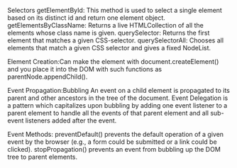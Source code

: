 Selectors
getElementById: This method is used to select a single element based on its distinct id and return one element object.
getElementsByClassName: Returns a live HTMLCollection of all the elements whose class name is given.
querySelector: Returns the first element that matches a given CSS-selector.
querySelectorAll: Chooses all elements that match a given CSS selector and gives a fixed NodeList.

Element Creation:Can make the element with document.createElement() and you place it into the DOM with such functions as parentNode.appendChild().

Event Propagation:Bubbling An event on a child element is propagated to its parent and other ancestors in the tree of the document.
Event Delegation is a pattern which capitalizes upon bubbling by adding one event listener to a parent element to handle all the events of that parent element and all sub-event listeners added after the event.

Event Methods: preventDefault() prevents the default operation of a given event by the browser (e.g., a form could be submitted or a link could be clicked).
stopPropagation() prevents an event from bubbling up the DOM tree to parent elements.
